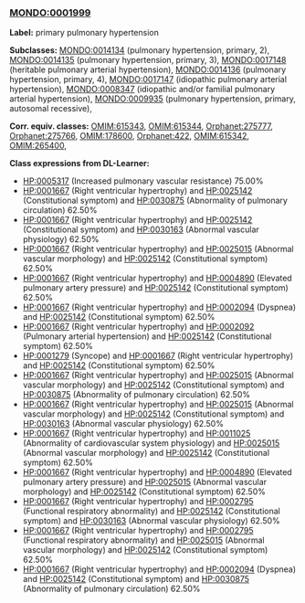 
### [MONDO:0001999](http://purl.obolibrary.org/obo/MONDO_0001999)
**Label:** primary pulmonary hypertension

**Subclasses:** [MONDO:0014134](http://purl.obolibrary.org/obo/MONDO_0014134) (pulmonary hypertension, primary, 2), [MONDO:0014135](http://purl.obolibrary.org/obo/MONDO_0014135) (pulmonary hypertension, primary, 3), [MONDO:0017148](http://purl.obolibrary.org/obo/MONDO_0017148) (heritable pulmonary arterial hypertension), [MONDO:0014136](http://purl.obolibrary.org/obo/MONDO_0014136) (pulmonary hypertension, primary, 4), [MONDO:0017147](http://purl.obolibrary.org/obo/MONDO_0017147) (idiopathic pulmonary arterial hypertension), [MONDO:0008347](http://purl.obolibrary.org/obo/MONDO_0008347) (idiopathic and/or familial pulmonary arterial hypertension), [MONDO:0009935](http://purl.obolibrary.org/obo/MONDO_0009935) (pulmonary hypertension, primary, autosomal recessive), 

**Corr. equiv. classes:** [OMIM:615343](http://purl.obolibrary.org/obo/OMIM_615343), [OMIM:615344](http://purl.obolibrary.org/obo/OMIM_615344), [Orphanet:275777](http://www.orpha.net/ORDO/Orphanet_275777), [Orphanet:275766](http://www.orpha.net/ORDO/Orphanet_275766), [OMIM:178600](http://purl.obolibrary.org/obo/OMIM_178600), [Orphanet:422](http://www.orpha.net/ORDO/Orphanet_422), [OMIM:615342](http://purl.obolibrary.org/obo/OMIM_615342), [OMIM:265400](http://purl.obolibrary.org/obo/OMIM_265400), 

**Class expressions from DL-Learner:**

- [HP:0005317](http://purl.obolibrary.org/obo/HP_0005317) (Increased pulmonary vascular resistance) 75.00%
- [HP:0001667](http://purl.obolibrary.org/obo/HP_0001667) (Right ventricular hypertrophy) and [HP:0025142](http://purl.obolibrary.org/obo/HP_0025142) (Constitutional symptom) and [HP:0030875](http://purl.obolibrary.org/obo/HP_0030875) (Abnormality of pulmonary circulation) 62.50%
- [HP:0001667](http://purl.obolibrary.org/obo/HP_0001667) (Right ventricular hypertrophy) and [HP:0025142](http://purl.obolibrary.org/obo/HP_0025142) (Constitutional symptom) and [HP:0030163](http://purl.obolibrary.org/obo/HP_0030163) (Abnormal vascular physiology) 62.50%
- [HP:0001667](http://purl.obolibrary.org/obo/HP_0001667) (Right ventricular hypertrophy) and [HP:0025015](http://purl.obolibrary.org/obo/HP_0025015) (Abnormal vascular morphology) and [HP:0025142](http://purl.obolibrary.org/obo/HP_0025142) (Constitutional symptom) 62.50%
- [HP:0001667](http://purl.obolibrary.org/obo/HP_0001667) (Right ventricular hypertrophy) and [HP:0004890](http://purl.obolibrary.org/obo/HP_0004890) (Elevated pulmonary artery pressure) and [HP:0025142](http://purl.obolibrary.org/obo/HP_0025142) (Constitutional symptom) 62.50%
- [HP:0001667](http://purl.obolibrary.org/obo/HP_0001667) (Right ventricular hypertrophy) and [HP:0002094](http://purl.obolibrary.org/obo/HP_0002094) (Dyspnea) and [HP:0025142](http://purl.obolibrary.org/obo/HP_0025142) (Constitutional symptom) 62.50%
- [HP:0001667](http://purl.obolibrary.org/obo/HP_0001667) (Right ventricular hypertrophy) and [HP:0002092](http://purl.obolibrary.org/obo/HP_0002092) (Pulmonary arterial hypertension) and [HP:0025142](http://purl.obolibrary.org/obo/HP_0025142) (Constitutional symptom) 62.50%
- [HP:0001279](http://purl.obolibrary.org/obo/HP_0001279) (Syncope) and [HP:0001667](http://purl.obolibrary.org/obo/HP_0001667) (Right ventricular hypertrophy) and [HP:0025142](http://purl.obolibrary.org/obo/HP_0025142) (Constitutional symptom) 62.50%
- [HP:0001667](http://purl.obolibrary.org/obo/HP_0001667) (Right ventricular hypertrophy) and [HP:0025015](http://purl.obolibrary.org/obo/HP_0025015) (Abnormal vascular morphology) and [HP:0025142](http://purl.obolibrary.org/obo/HP_0025142) (Constitutional symptom) and [HP:0030875](http://purl.obolibrary.org/obo/HP_0030875) (Abnormality of pulmonary circulation) 62.50%
- [HP:0001667](http://purl.obolibrary.org/obo/HP_0001667) (Right ventricular hypertrophy) and [HP:0025015](http://purl.obolibrary.org/obo/HP_0025015) (Abnormal vascular morphology) and [HP:0025142](http://purl.obolibrary.org/obo/HP_0025142) (Constitutional symptom) and [HP:0030163](http://purl.obolibrary.org/obo/HP_0030163) (Abnormal vascular physiology) 62.50%
- [HP:0001667](http://purl.obolibrary.org/obo/HP_0001667) (Right ventricular hypertrophy) and [HP:0011025](http://purl.obolibrary.org/obo/HP_0011025) (Abnormality of cardiovascular system physiology) and [HP:0025015](http://purl.obolibrary.org/obo/HP_0025015) (Abnormal vascular morphology) and [HP:0025142](http://purl.obolibrary.org/obo/HP_0025142) (Constitutional symptom) 62.50%
- [HP:0001667](http://purl.obolibrary.org/obo/HP_0001667) (Right ventricular hypertrophy) and [HP:0004890](http://purl.obolibrary.org/obo/HP_0004890) (Elevated pulmonary artery pressure) and [HP:0025015](http://purl.obolibrary.org/obo/HP_0025015) (Abnormal vascular morphology) and [HP:0025142](http://purl.obolibrary.org/obo/HP_0025142) (Constitutional symptom) 62.50%
- [HP:0001667](http://purl.obolibrary.org/obo/HP_0001667) (Right ventricular hypertrophy) and [HP:0002795](http://purl.obolibrary.org/obo/HP_0002795) (Functional respiratory abnormality) and [HP:0025142](http://purl.obolibrary.org/obo/HP_0025142) (Constitutional symptom) and [HP:0030163](http://purl.obolibrary.org/obo/HP_0030163) (Abnormal vascular physiology) 62.50%
- [HP:0001667](http://purl.obolibrary.org/obo/HP_0001667) (Right ventricular hypertrophy) and [HP:0002795](http://purl.obolibrary.org/obo/HP_0002795) (Functional respiratory abnormality) and [HP:0025015](http://purl.obolibrary.org/obo/HP_0025015) (Abnormal vascular morphology) and [HP:0025142](http://purl.obolibrary.org/obo/HP_0025142) (Constitutional symptom) 62.50%
- [HP:0001667](http://purl.obolibrary.org/obo/HP_0001667) (Right ventricular hypertrophy) and [HP:0002094](http://purl.obolibrary.org/obo/HP_0002094) (Dyspnea) and [HP:0025142](http://purl.obolibrary.org/obo/HP_0025142) (Constitutional symptom) and [HP:0030875](http://purl.obolibrary.org/obo/HP_0030875) (Abnormality of pulmonary circulation) 62.50%



